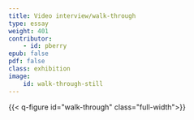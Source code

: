 ```yaml
---
title: Video interview/walk-through
type: essay
weight: 401
contributor:
    - id: pberry
epub: false
pdf: false
class: exhibition
image: 
    id: walk-through-still
---
```


{{< q-figure id="walk-through" class="full-width">}}